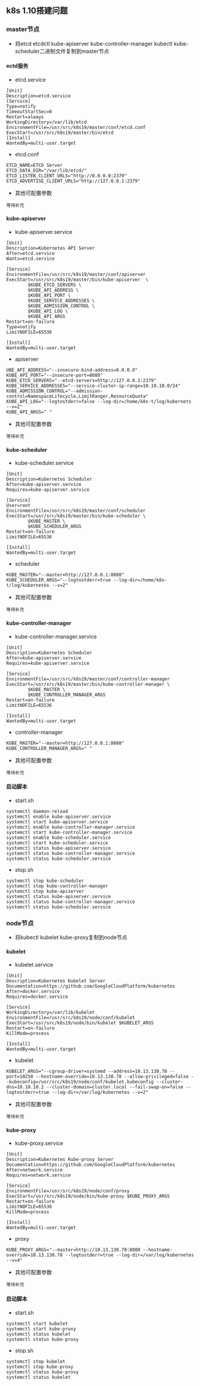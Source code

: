 ## k8s 1.10搭建问题

### master节点

* 将etcd  etcdctl  kube-apiserver  kube-controller-manager  kubectl  kube-scheduler二进制文件复制到master节点

#### ectd服务
* etcd.service
~~~
[Unit]
Description=etcd.service
[Service]
Type=notify
TimeoutStartSec=0
Restart=always
WorkingDirectory=/var/lib/etcd
EnvironmentFile=/usr/src/k8s19/master/conf/etcd.conf
ExecStart=/usr/src/k8s19/master/bin/etcd
[Install]
WantedBy=multi-user.target
~~~

* etcd.conf
~~~
ETCD_NAME=ETCD Server
ETCD_DATA_DIR="/var/lib/etcd/"
ETCD_LISTEN_CLIENT_URLS="http://0.0.0.0:2379"
ETCD_ADVERTISE_CLIENT_URLS="http://127.0.0.1:2379"
~~~

* 其他可配置参数
~~~
等待补充
~~~

####  kube-apiserver
* kube-apiserver.service
~~~
[Unit]
Description=Kubernetes API Server
After=etcd.service
Wants=etcd.service

[Service]
EnvironmentFile=/usr/src/k8s19/master/conf/apiserver
ExecStart=/usr/src/k8s19/master/bin/kube-apiserver  \
        $KUBE_ETCD_SERVERS \
        $KUBE_API_ADDRESS \
        $KUBE_API_PORT \
        $KUBE_SERVICE_ADDRESSES \
        $KUBE_ADMISSION_CONTROL \
        $KUBE_API_LOG \
        $KUBE_API_ARGS
Restart=on-failure
Type=notify
LimitNOFILE=65536

[Install]
WantedBy=multi-user.target
~~~

* apiserver
~~~
UBE_API_ADDRESS="--insecure-bind-address=0.0.0.0"
KUBE_API_PORT="--insecure-port=8080"
KUBE_ETCD_SERVERS="--etcd-servers=http://127.0.0.1:2379"
KUBE_SERVICE_ADDRESSES="--service-cluster-ip-range=10.10.10.0/24"
KUBE_ADMISSION_CONTROL="--admission-control=NamespaceLifecycle,LimitRanger,ResourceQuota"
KUBE_API_LOG="--logtostderr=false --log-dir=/home/k8s-t/log/kubernets --v=2"
KUBE_API_ARGS=" "
~~~

* 其他可配置参数
~~~
等待补充
~~~

#### kube-scheduler
* kube-scheduler.service
~~~
[Unit]
Description=Kubernetes Scheduler
After=kube-apiserver.service
Requires=kube-apiserver.service

[Service]
User=root
EnvironmentFile=/usr/src/k8s19/master/conf/scheduler
ExecStart=/usr/src/k8s19/master/bin/kube-scheduler \
        $KUBE_MASTER \
        $KUBE_SCHEDULER_ARGS
Restart=on-failure
LimitNOFILE=65536

[Install]
WantedBy=multi-user.target
~~~

* scheduler
~~~
KUBE_MASTER="--master=http://127.0.0.1:8080"
KUBE_SCHEDULER_ARGS="--logtostderr=true --log-dir=/home/k8s-t/log/kubernetes --v=2"
~~~

* 其他可配置参数
~~~
等待补充
~~~

#### kube-controller-manager
* kube-controller-manager.service
~~~
[Unit]
Description=Kubernetes Scheduler
After=kube-apiserver.service
Requires=kube-apiserver.service

[Service]
EnvironmentFile=/usr/src/k8s19/master/conf/controller-manager
ExecStart=/usr/src/k8s19/master/bin/kube-controller-manager \
        $KUBE_MASTER \
        $KUBE_CONTROLLER_MANAGER_ARGS
Restart=on-failure
LimitNOFILE=65536

[Install]
WantedBy=multi-user.target
~~~

* controller-manager
~~~
KUBE_MASTER="--master=http://127.0.0.1:8080"
KUBE_CONTROLLER_MANAGER_ARGS=" "
~~~

* 其他可配置参数
~~~
等待补充
~~~

#### 启动脚本

* start.sh
~~~
systemctl daemon-reload
systemctl enable kube-apiserver.service
systemctl start kube-apiserver.service
systemctl enable kube-controller-manager.service
systemctl start kube-controller-manager.service
systemctl enable kube-scheduler.service
systemctl start kube-scheduler.service
systemctl status kube-apiserver.service
systemctl status kube-controller-manager.service
systemctl status kube-scheduler.service
~~~

* stop.sh
~~~
systemctl stop kube-scheduler
systemctl stop kube-controller-manager
systemctl stop kube-apiserver
systemctl status kube-apiserver.service
systemctl status kube-controller-manager.service
systemctl status kube-scheduler.service
~~~


### node节点
* 将kubectl  kubelet  kube-proxy复制到node节点

#### kubelet
* kubelet.service
~~~
[Unit]
Description=Kubernetes Kubelet Server
Documentation=https://github.com/GoogleCloudPlatform/kubernetes
After=docker.service
Requires=docker.service

[Service]
WorkingDirectory=/var/lib/kubelet
EnvironmentFile=/usr/src/k8s19/node/conf/kubelet
ExecStart=/usr/src/k8s19/node/bin/kubelet $KUBELET_ARGS
Restart=on-failure
KillMode=process

[Install]
WantedBy=multi-user.target
~~~

* kubelet
~~~
KUBELET_ARGS="--cgroup-driver=systemd --address=10.13.130.78 --port=10250 --hostname-override=10.13.130.78 --allow-privileged=false --kubeconfig=/usr/src/k8s19/node/conf/kubelet.kubeconfig --cluster-dns=10.10.10.2 --cluster-domain=cluster.local --fail-swap-on=false --logtostderr=true --log-dir=/var/log/kubernetes --v=2"
~~~

* 其他可配置参数
~~~
等待补充
~~~


#### kube-proxy
* kube-proxy.service
~~~
[Unit]
Description=Kubernetes Kube-proxy Server
Documentation=https://github.com/GoogleCloudPlatform/kubernetes
After=network.service
Requires=network.service

[Service]
EnvironmentFile=/usr/src/k8s19/node/conf/proxy
ExecStart=/usr/src/k8s19/node/bin/kube-proxy $KUBE_PROXY_ARGS
Restart=on-failure
LimitNOFILE=65536
KillMode=process

[Install]
WantedBy=multi-user.target
~~~

* proxy
~~~
KUBE_PROXY_ARGS="--master=http://10.13.130.78:8080 --hostname-override=10.13.130.78 --logtostderr=true --log-dir=/var/log/kubernetes --v=4"
~~~

* 其他可配置参数
~~~
等待补充
~~~

#### 启动脚本

* start.sh
~~~
systemctl start kubelet
systemctl start kube-proxy
systemctl status kubelet
systemctl status kube-proxy
~~~

* stop.sh
~~~
systemctl stop kubelet
systemctl stop kube-proxy
systemctl status kube-proxy
systemctl status kubelet
~~~
